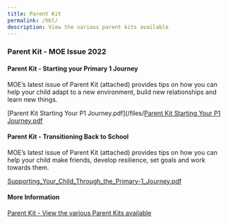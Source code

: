 ```yaml
---
title: Parent Kit
permalink: /hbl/
description: View the various parent kits available
---
```

### **Parent Kit - MOE Issue 2022**
#### **Parent Kit - Starting your Primary 1 Journey**
MOE’s latest issue of Parent Kit (attached) provides tips on how you can help your child adapt to a new environment, build new relationships and learn new things.


[Parent Kit Starting Your P1 Journey.pdf](/files/[Parent Kit Starting Your P1 Journey.pdf](/files/Parent_Kit-Starting_Your_Primary_1_Journey)



#### **Parent Kit - Transitioning Back to School**
MOE’s latest issue of Parent Kit (attached) provides tips on how you can help your child make friends, develop resilience, set goals and work towards them.


[Supporting_Your_Child_Through_the_Primary-1_Journey.pdf](/files/Supporting_Your_Child_Through_the_Primary-1_Journey.pdf)



#### **More Information**
[Parent Kit - View the various Parent Kits available](https://www.moe.gov.sg/parentkit#3)
